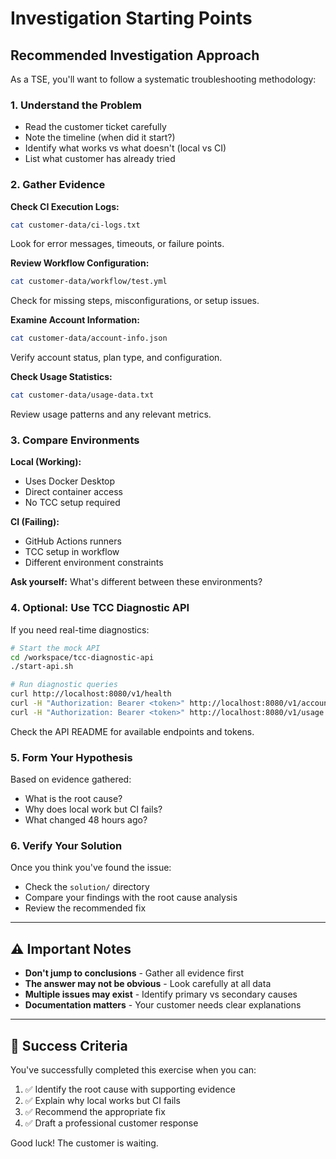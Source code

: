 # Investigation Starting Points

## Recommended Investigation Approach

As a TSE, you'll want to follow a systematic troubleshooting methodology:

### 1. Understand the Problem

- Read the customer ticket carefully
- Note the timeline (when did it start?)
- Identify what works vs what doesn't (local vs CI)
- List what customer has already tried

### 2. Gather Evidence

**Check CI Execution Logs:**
```bash
cat customer-data/ci-logs.txt
```
Look for error messages, timeouts, or failure points.

**Review Workflow Configuration:**
```bash
cat customer-data/workflow/test.yml
```
Check for missing steps, misconfigurations, or setup issues.

**Examine Account Information:**
```bash
cat customer-data/account-info.json
```
Verify account status, plan type, and configuration.

**Check Usage Statistics:**
```bash
cat customer-data/usage-data.txt
```
Review usage patterns and any relevant metrics.

### 3. Compare Environments

**Local (Working):**
- Uses Docker Desktop
- Direct container access
- No TCC setup required

**CI (Failing):**
- GitHub Actions runners
- TCC setup in workflow
- Different environment constraints

**Ask yourself:** What's different between these environments?

### 4. Optional: Use TCC Diagnostic API

If you need real-time diagnostics:

```bash
# Start the mock API
cd /workspace/tcc-diagnostic-api
./start-api.sh

# Run diagnostic queries
curl http://localhost:8080/v1/health
curl -H "Authorization: Bearer <token>" http://localhost:8080/v1/account
curl -H "Authorization: Bearer <token>" http://localhost:8080/v1/usage
```

Check the API README for available endpoints and tokens.

### 5. Form Your Hypothesis

Based on evidence gathered:
- What is the root cause?
- Why does local work but CI fails?
- What changed 48 hours ago?

### 6. Verify Your Solution

Once you think you've found the issue:
- Check the `solution/` directory
- Compare your findings with the root cause analysis
- Review the recommended fix

---

## ⚠️ Important Notes

- **Don't jump to conclusions** - Gather all evidence first
- **The answer may not be obvious** - Look carefully at all data
- **Multiple issues may exist** - Identify primary vs secondary causes
- **Documentation matters** - Your customer needs clear explanations

---

## 🎯 Success Criteria

You've successfully completed this exercise when you can:

1. ✅ Identify the root cause with supporting evidence
2. ✅ Explain why local works but CI fails
3. ✅ Recommend the appropriate fix
4. ✅ Draft a professional customer response

Good luck! The customer is waiting.

